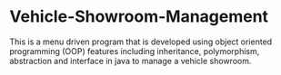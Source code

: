 # Vehicle-Showroom-Management
This is a menu driven program that is developed using object oriented programming (OOP) features including inheritance, polymorphism, abstraction and interface in java to manage a vehicle showroom.

